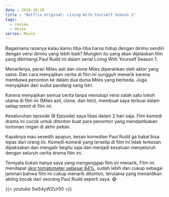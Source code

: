 ```yaml
---
date : 2019-10-19
title : "Netflix Original: Living With Yourself Season 1"
tags:
  - review
  - movie
series: Movie
---
```


Bagaimana rasanya kalau kamu tiba-tiba harus hidup dengan dirimu sendiri dengan versi dirimu yang lebih baik? Mungkin itu yang akan dijelaskan film yang dibintangi Paul Rudd ini dalam serial Living With Yourself Season 1.

Menariknya, peran Miles asli dan clone Miles diperankan oleh aktor yang sama. Dan cara menyajikan cerita di film ini sungguh menarik karena membawa penonton ke dalam dua dunia Miles yang berbeda. Juga menyajikan dari sudut pandang sang Istri.

Karena menyajikan semua cerita tanpa menutupi versi salah satu tokoh utama di film ini (Miles asli, clone, dan Istri), membuat saya terbuai dalam setiap menit di film ini.

Keseluruhan episode (8 Episode) saya libas dalam 2 hari saja. Film komedi drama ini cocok untuk ditonton buat para penonton yang mendambakan tontonan ringan di akhir pekan.

Kayaknya mau sesedih apapun, kesan komedian Paul Rudd ga bakal bisa lepas dari orang ini. Komedi-komedi yang terselip di film ini tidak terkesan dipaksakan dan mengalir begitu saja dan menjadi kesatuan menyeluruh dengan seluruh cerita drama film ini.

Ternyata bukan hanya saya yang menganggap film ini menarik, Film ini mendapat [skor tomatometer sebesar 84%][1], sudah lebih dari cukup sebagai jaminan bahwa film ini cukup menarik ditonton, terutama yang menantikan akting kocak dari seorang Paul Rudd seperti saya. 😅

{{< youtube 5w54yW2Ur50 >}}

[1]: https://www.rottentomatoes.com/tv/living_with_yourself